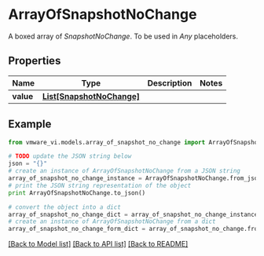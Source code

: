 # ArrayOfSnapshotNoChange

A boxed array of *SnapshotNoChange*. To be used in *Any* placeholders. 

## Properties
Name | Type | Description | Notes
------------ | ------------- | ------------- | -------------
**value** | [**List[SnapshotNoChange]**](SnapshotNoChange.md) |  | 

## Example

```python
from vmware_vi.models.array_of_snapshot_no_change import ArrayOfSnapshotNoChange

# TODO update the JSON string below
json = "{}"
# create an instance of ArrayOfSnapshotNoChange from a JSON string
array_of_snapshot_no_change_instance = ArrayOfSnapshotNoChange.from_json(json)
# print the JSON string representation of the object
print ArrayOfSnapshotNoChange.to_json()

# convert the object into a dict
array_of_snapshot_no_change_dict = array_of_snapshot_no_change_instance.to_dict()
# create an instance of ArrayOfSnapshotNoChange from a dict
array_of_snapshot_no_change_form_dict = array_of_snapshot_no_change.from_dict(array_of_snapshot_no_change_dict)
```
[[Back to Model list]](../README.md#documentation-for-models) [[Back to API list]](../README.md#documentation-for-api-endpoints) [[Back to README]](../README.md)


